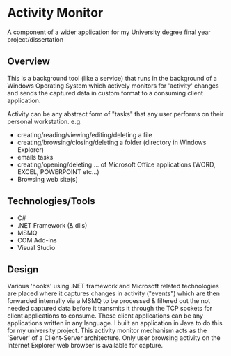 # Activity Monitor

A component of a wider application for my University degree final year project/dissertation 

## Overview
This is a background tool (like a service) that runs in the background of a Windows Operating System which actively monitors for 'activity' changes and sends the captured data in custom format to a consuming client application. 

Activity can be any abstract form of "tasks" that any user performs on their personal workstation. 
e.g. 
* creating/reading/viewing/editing/deleting a file
* creating/browsing/closing/deleting a folder (directory in Windows Explorer)
* emails tasks
* creating/opening/deleting ... of Microsoft Office applications (WORD, EXCEL, POWERPOINT etc...)
* Browsing web site(s) 

## Technologies/Tools
+ C# 
+ .NET Framework (& dlls)
+ MSMQ
+ COM Add-ins
+ Visual Studio 

## Design
Various 'hooks' using .NET framework and Microsoft related technologies are placed where it captures changes in activity ("events") which are then forwarded internally via a MSMQ to be processed & filtered out the not needed captured data before it transmits it through the TCP sockets for client applications to consume. These client applications can be any applications written in any language. I built an application in Java to do this for my university project. This activity monitor mechanism acts as the 'Server' of a Client-Server architecture. Only user browsing activity on the Internet Explorer web browser is available for capture.
